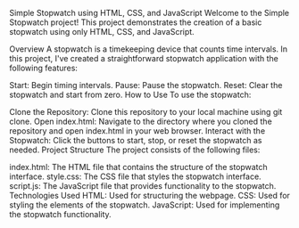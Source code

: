 Simple Stopwatch using HTML, CSS, and JavaScript
Welcome to the Simple Stopwatch project! This project demonstrates the creation of a basic stopwatch using only HTML, CSS, and JavaScript.

Overview
A stopwatch is a timekeeping device that counts time intervals. In this project, I've created a straightforward stopwatch application with the following features:

Start: Begin timing intervals.
Pause: Pause the stopwatch.
Reset: Clear the stopwatch and start from zero.
How to Use
To use the stopwatch:

Clone the Repository: Clone this repository to your local machine using git clone.
Open index.html: Navigate to the directory where you cloned the repository and open index.html in your web browser.
Interact with the Stopwatch: Click the buttons to start, stop, or reset the stopwatch as needed.
Project Structure
The project consists of the following files:

index.html: The HTML file that contains the structure of the stopwatch interface.
style.css: The CSS file that styles the stopwatch interface.
script.js: The JavaScript file that provides functionality to the stopwatch.
Technologies Used
HTML: Used for structuring the webpage.
CSS: Used for styling the elements of the stopwatch.
JavaScript: Used for implementing the stopwatch functionality.